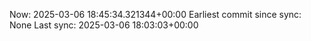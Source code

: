 Now: 2025-03-06 18:45:34.321344+00:00 Earliest commit since sync: None Last sync: 2025-03-06 18:03:03+00:00
